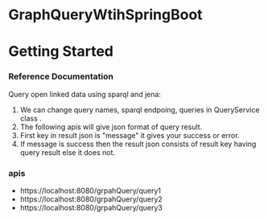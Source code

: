 # GraphQueryWtihSpringBoot

# Getting Started

### Reference Documentation
Query open linked data using sparql and jena:

1. We can change query names, sparql endpoing, queries in QueryService class .
2. The following apis will give json format of query result.
3. First key in result json is "message" it gives your success or error.
4. If message is success then the result json consists of result key having query result else it does not.

### apis

* https://localhost:8080/grpahQuery/query1
* https://localhost:8080/grpahQuery/query2
* https://localhost:8080/grpahQuery/query3
